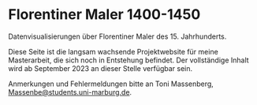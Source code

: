 # Florentiner Maler 1400-1450
Datenvisualisierungen über Florentiner Maler des 15. Jahrhunderts.

Diese Seite ist die langsam wachsende Projektwebsite für meine Masterarbeit, die sich noch in Entstehung befindet. Der vollständige Inhalt wird ab September 2023 an dieser Stelle verfügbar sein.

Anmerkungen und Fehlermeldungen bitte an Toni Massenberg, Massenbe@students.uni-marburg.de.
